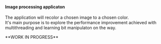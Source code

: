 #### Image processing applicaton

<p>The application will recolor a chosen image to a chosen color.<br>
It's main purpose is to explore the performance improvement achieved with multithreading
and learning bit manipulaton on the way.</p>
<p>**WORK IN PROGRESS**</p>
